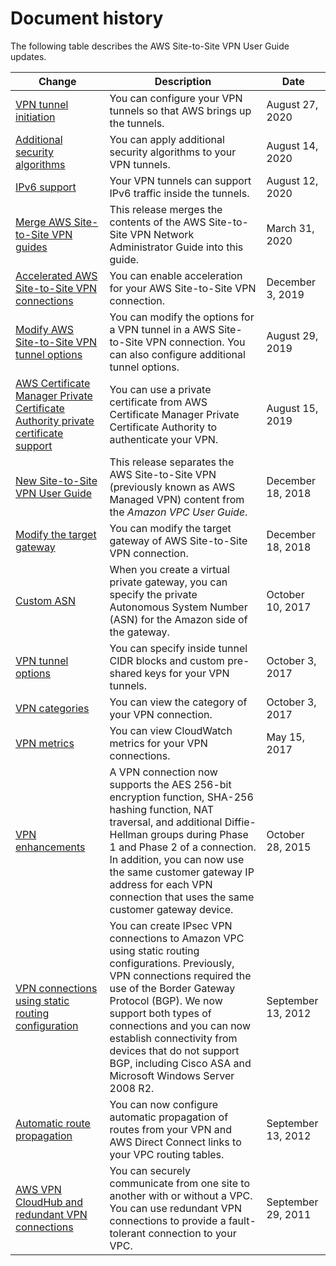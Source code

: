 # Document history<a name="WhatsNew"></a>

The following table describes the AWS Site\-to\-Site VPN User Guide updates\.

| Change | Description | Date | 
| --- |--- |--- |
| [VPN tunnel initiation](https://docs.aws.amazon.com/vpn/latest/s2svpn/initiate-vpn-tunnels) | You can configure your VPN tunnels so that AWS brings up the tunnels\. | August 27, 2020 | 
| [Additional security algorithms](https://docs.aws.amazon.com/vpn/latest/s2svpn/VPNTunnels.html) | You can apply additional security algorithms to your VPN tunnels\. | August 14, 2020 | 
| [IPv6 support](https://docs.aws.amazon.com/vpn/latest/s2svpn/how_it_works.html#ipv4-ipv6-support) | Your VPN tunnels can support IPv6 traffic inside the tunnels\. | August 12, 2020 | 
| [Merge AWS Site\-to\-Site VPN guides](https://docs.aws.amazon.com/vpn/latest/s2svpn/your-cgw.html) | This release merges the contents of the AWS Site\-to\-Site VPN Network Administrator Guide into this guide\.  | March 31, 2020 | 
| [Accelerated AWS Site\-to\-Site VPN connections](https://docs.aws.amazon.com/vpn/latest/s2svpn/accelerated-vpn.html) | You can enable acceleration for your AWS Site\-to\-Site VPN connection\. | December 3, 2019 | 
| [Modify AWS Site\-to\-Site VPN tunnel options](https://docs.aws.amazon.com/vpn/latest/s2svpn/VPNTunnels.html) | You can modify the options for a VPN tunnel in a AWS Site\-to\-Site VPN connection\. You can also configure additional tunnel options\. | August 29, 2019 | 
| [AWS Certificate Manager Private Certificate Authority private certificate support](https://docs.aws.amazon.com/vpn/latest/s2svpn/vpn-tunnel-authentication-options.html#certificate) | You can use a private certificate from AWS Certificate Manager Private Certificate Authority to authenticate your VPN\. | August 15, 2019 | 
| [New Site\-to\-Site VPN User Guide](#WhatsNew) | This release separates the AWS Site\-to\-Site VPN \(previously known as AWS Managed VPN\) content from the *Amazon VPC User Guide*\. | December 18, 2018 | 
| [Modify the target gateway](https://docs.aws.amazon.com/vpn/latest/s2svpn/modify-vpn-target.html) | You can modify the target gateway of AWS Site\-to\-Site VPN connection\. | December 18, 2018 | 
| [Custom ASN](https://docs.aws.amazon.com/vpn/latest/s2svpn/how_it_works.html#VPNGateway) | When you create a virtual private gateway, you can specify the private Autonomous System Number \(ASN\) for the Amazon side of the gateway\. | October 10, 2017 | 
| [VPN tunnel options](https://docs.aws.amazon.com/vpn/latest/s2svpn/VPNTunnels.html) | You can specify inside tunnel CIDR blocks and custom pre\-shared keys for your VPN tunnels\. | October 3, 2017 | 
| [VPN categories](https://docs.aws.amazon.com/vpn/latest/s2svpn/vpn-categories.html) | You can view the category of your VPN connection\. | October 3, 2017 | 
| [VPN metrics](https://docs.aws.amazon.com/vpn/latest/s2svpn/monitoring-overview-vpn.html) | You can view CloudWatch metrics for your VPN connections\. | May 15, 2017 | 
| [VPN enhancements](#WhatsNew) | A VPN connection now supports the AES 256\-bit encryption function, SHA\-256 hashing function, NAT traversal, and additional Diffie\-Hellman groups during Phase 1 and Phase 2 of a connection\. In addition, you can now use the same customer gateway IP address for each VPN connection that uses the same customer gateway device\. | October 28, 2015 | 
| [VPN connections using static routing configuration](#WhatsNew) | You can create IPsec VPN connections to Amazon VPC using static routing configurations\. Previously, VPN connections required the use of the Border Gateway Protocol \(BGP\)\. We now support both types of connections and you can now establish connectivity from devices that do not support BGP, including Cisco ASA and Microsoft Windows Server 2008 R2\. | September 13, 2012 | 
| [Automatic route propagation](#WhatsNew) | You can now configure automatic propagation of routes from your VPN and AWS Direct Connect links to your VPC routing tables\. | September 13, 2012 | 
| [AWS VPN CloudHub and redundant VPN connections](#WhatsNew) | You can securely communicate from one site to another with or without a VPC\. You can use redundant VPN connections to provide a fault\-tolerant connection to your VPC\. | September 29, 2011 | 